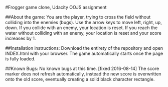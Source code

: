 #Frogger game clone, Udacity OOJS assignment

##About the game:
You are the player, trying to cross the field without colliding into the enemies (bugs). Use the arrow keys to move left, right, up, down. If you collide with an enemy, your location is reset. If you reach the water without colliding with an enemy, your location is reset and your score increases by 1. 

##Installation instructions:
Download the entirety of the repository and open INDEX.html with your browser. The game automatically starts once the page is fully loaded. 

##Known Bugs: 
No known bugs at this time.
[fixed 2016-08-14] The score marker does not refresh automatically, instead the new score is overwritten onto the old score, eventually creating a solid black character rectangle.